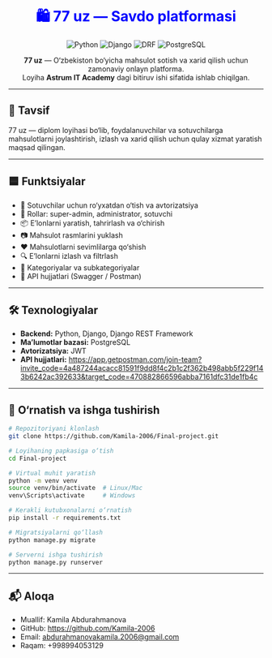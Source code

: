 
<h1 align="center" style="color:blue;">
  🛍️ 77 uz — Savdo platformasi
</h1>

<p align="center">
  <img src="https://img.shields.io/badge/Python-3.12-blue" alt="Python">
  <img src="https://img.shields.io/badge/Django-5.2-blue" alt="Django">
  <img src="https://img.shields.io/badge/DRF-3.16-blue" alt="DRF">
  <img src="https://img.shields.io/badge/PostgreSQL-15-blue" alt="PostgreSQL">
</p>

<p align="center">
  <b>77 uz</b> — O‘zbekiston bo‘yicha mahsulot sotish va xarid qilish uchun zamonaviy onlayn platforma.<br>
  Loyiha <b>Astrum IT Academy</b> dagi bitiruv ishi sifatida ishlab chiqilgan.
</p>

---

## 📘 Tavsif
77 uz — diplom loyihasi bo‘lib, foydalanuvchilar va sotuvchilarga mahsulotlarni joylashtirish, izlash va xarid qilish uchun qulay xizmat yaratish maqsad qilingan.

---

## 🟦 Funktsiyalar
- 👤 Sotuvchilar uchun ro‘yxatdan o‘tish va avtorizatsiya
- 👑 Rollar: super-admin, administrator, sotuvchi
- 📦 E’lonlarni yaratish, tahrirlash va o‘chirish
- 📷 Mahsulot rasmlarini yuklash
- ❤️ Mahsulotlarni sevimlilarga qo‘shish
- 🔍 E’lonlarni izlash va filtrlash
- 📂 Kategoriyalar va subkategoriyalar
- 📜 API hujjatlari (Swagger / Postman)

---

## 🛠️ Texnologiyalar
- **Backend:** Python, Django, Django REST Framework
- **Ma’lumotlar bazasi:** PostgreSQL
- **Avtorizatsiya:** JWT
- **API hujjatlari:** https://app.getpostman.com/join-team?invite_code=4a487244acacc81591f9dd8f4c2b1c2f362b498abb5f229f143b6242ac392633&target_code=470882866596abba7161dfc31de1fb4c

---

## 🚀 O‘rnatish va ishga tushirish
```bash
# Repozitoriyani klonlash
git clone https://github.com/Kamila-2006/Final-project.git

# Loyihaning papkasiga o‘tish
cd Final-project

# Virtual muhit yaratish
python -m venv venv
source venv/bin/activate  # Linux/Mac
venv\Scripts\activate     # Windows

# Kerakli kutubxonalarni o‘rnatish
pip install -r requirements.txt

# Migratsiyalarni qo‘llash
python manage.py migrate

# Serverni ishga tushirish
python manage.py runserver

```

---

## 📬 Aloqa
- Muallif: Kamila Abdurahmanova
- GitHub: https://github.com/Kamila-2006
- Email: abdurahmanovakamila.2006@gmail.com
- Raqam: +998994053129
